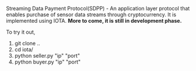 Streaming Data Payment Protocol(SDPP) - An application layer protocol that enables purchase of sensor data streams through cryptocurrency. It is implemented using IOTA. **More to come, it is still in development phase.**

To try it out,

1) git clone ..
2) cd iota/
3) python seller.py "ip" "port"
4) python buyer.py "ip" "port"
